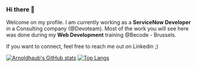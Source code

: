 ### Hi there 👋


Welcome on my profile. I am currently working as a **ServiceNow Developer** in a Consulting company (@Devoteam).
Most of the work you will see here was done during my **Web Development** training @Becode - Brussels.

If you want to connect, feel free to reach me out on Linkedin ;) 

[![Arnoldhaub's GitHub stats](https://github-readme-stats.vercel.app/api?username=arnoldhaub)](https://github.com/arnoldhaub/github-readme-stats)
[![Top Langs](https://github-readme-stats.vercel.app/api/top-langs/?username=arnoldhaub&layout=compact)](https://github.com/arnoldhaub/github-readme-stats)

<!--
**arnoldhaub/arnoldhaub** is a ✨ _special_ ✨ repository because its `README.md` (this file) appears on your GitHub profile.


- 🔭 I’m currently working on ...
- 🌱 I’m currently learning ...
- 👯 I’m looking to collaborate on ...
- 🤔 I’m looking for help with ...
- 💬 Ask me about ...
- 📫 How to reach me: ...
- 😄 Pronouns: ...
- ⚡ Fun fact: ...
-->
